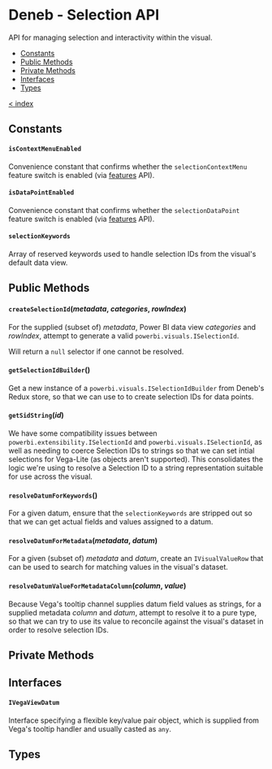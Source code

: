 # Deneb - Selection API

API for managing selection and interactivity within the visual.

-   [Constants](#constants)
-   [Public Methods](#public-methods)
-   [Private Methods](#private-methods)
-   [Interfaces](#interfaces)
-   [Types](#types)

[< index](../README.md)

## Constants

#### `isContextMenuEnabled`

Convenience constant that confirms whether the `selectionContextMenu` feature switch is enabled (via [features](../features/README.md) API).

#### `isDataPointEnabled`

Convenience constant that confirms whether the `selectionDataPoint` feature switch is enabled (via [features](../features/README.md) API).

#### `selectionKeywords`

Array of reserved keywords used to handle selection IDs from the visual's default data view.

## Public Methods

#### `createSelectionId`(_metadata_, _categories_, _rowIndex_)

For the supplied (subset of) _metadata_, Power BI data view _categories_ and _rowIndex_, attempt to generate a valid `powerbi.visuals.ISelectionId`.

Will return a `null` selector if one cannot be resolved.

#### `getSelectionIdBuilder`()

Get a new instance of a `powerbi.visuals.ISelectionIdBuilder` from Deneb's Redux store, so that we can use to to create selection IDs for data points.

#### `getSidString`(_id_)

We have some compatibility issues between `powerbi.extensibility.ISelectionId` and `powerbi.visuals.ISelectionId`, as well as needing to coerce Selection IDs to strings so that we can set intial selections for Vega-Lite (as objects aren't supported). This consolidates the logic we're using to resolve a Selection ID to a string representation suitable for use across the visual.

#### `resolveDatumForKeywords`()

For a given datum, ensure that the `selectionKeywords` are stripped out so that we can get actual fields and values assigned to a datum.

#### `resolveDatumForMetadata`(_metadata_, _datum_)

For a given (subset of) _metadata_ and _datum_, create an `IVisualValueRow` that can be used to search for matching values in the visual's dataset.

#### `resolveDatumValueForMetadataColumn`(_column_, _value_)

Because Vega's tooltip channel supplies datum field values as strings, for a supplied metadata _column_ and _datum_, attempt to resolve it to a pure type, so that we can try to use its value to reconcile against the visual's dataset in order to resolve selection IDs.

## Private Methods

## Interfaces

#### `IVegaViewDatum`

Interface specifying a flexible key/value pair object, which is supplied from Vega's tooltip handler and usually casted as `any`.

## Types
